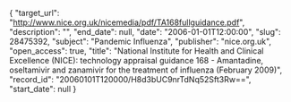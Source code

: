 {
  "target_url": "http://www.nice.org.uk/nicemedia/pdf/TA168fullguidance.pdf", 
  "description": "", 
  "end_date": null, 
  "date": "2006-01-01T12:00:00", 
  "slug": 28475392, 
  "subject": "Pandemic Influenza", 
  "publisher": "nice.org.uk", 
  "open_access": true, 
  "title": "National Institute for Health and Clinical Excellence (NICE): technology appraisal guidance 168 - Amantadine, oseltamivir and zanamivir for the treatment of influenza (February 2009)", 
  "record_id": "20060101T120000/H8d3bUC9nrTdNq52Sft3Rw==", 
  "start_date": null
}

